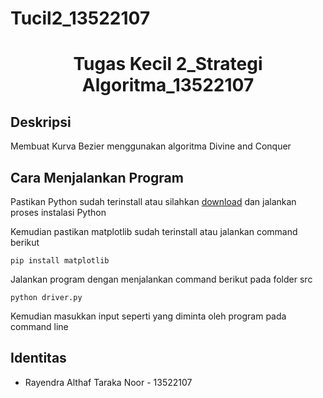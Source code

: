 # Tucil2_13522107
<h1 align="center">Tugas Kecil 2_Strategi Algoritma_13522107</h1>

## Deskripsi
Membuat Kurva Bezier menggunakan algoritma Divine and Conquer

## Cara Menjalankan Program

Pastikan Python sudah terinstall atau silahkan [download](https://www.python.org/downloads/) dan jalankan proses instalasi Python

Kemudian pastikan matplotlib sudah terinstall atau jalankan command berikut
```
pip install matplotlib
```
Jalankan program dengan menjalankan command berikut pada folder src
```
python driver.py
```
Kemudian masukkan input seperti yang diminta oleh program pada command line
## Identitas
- Rayendra Althaf Taraka Noor - 13522107

